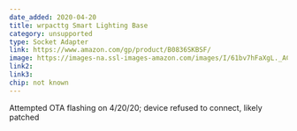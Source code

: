 ```yaml
---
date_added: 2020-04-20
title: wrpacttg Smart Lighting Base
category: unsupported
type: Socket Adapter
link: https://www.amazon.com/gp/product/B0836SKBSF/
image: https://images-na.ssl-images-amazon.com/images/I/61bv7hFaXgL._AC_SL1500_.jpg
link2: 
link3: 
chip: not known
---
```

Attempted OTA flashing on 4/20/20; device refused to connect, likely patched